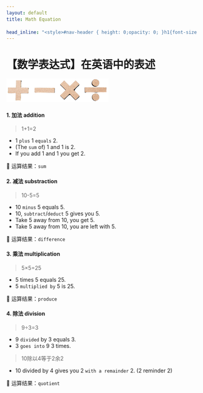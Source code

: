 ```yaml
---
layout: default
title: Math Equation

head_inline: "<style>#nav-header { height: 0;opacity: 0; }h1{font-size:22px;padding:16px 0}h4{font-size:20px;border-left:4px solid #41d9b5;padding:0 8px;line-height:28px}blockquote{background:#f0f8ff}body{overflow-x:hidden}img{max-width:320rem}</style>"
---
```


# 【数学表达式】在英语中的表述

![数学表达式](imgs/math_equasion.png)

#### 1. 加法 addition
> 1+1=2

- 1 `plus` 1 `equals` 2.
- (The `sum` of) 1 and 1 is 2.
- If you add 1 and 1 you get 2.

🔸 运算结果：`sum`

#### 2. 减法 substraction
> 10-5=5 

- 10 `minus` 5 equals 5.
- 10, `subtract`/`deduct` 5 gives you 5.
- Take 5 away from 10, you get 5.
- Take 5 away from 10, you are left with 5.

🔸 运算结果：`difference`

#### 3. 乘法 multiplication
> 5×5=25

- 5 times 5 equals 25.
- 5 `multiplied by` 5 is 25.

🔸 运算结果：`produce`

#### 4. 除法 division
> 9÷3=3

- 9 `divided` by 3 equals 3.
- 3 `goes into` 9 3 times.

> 10除以4等于2余2

- 10 divided by 4 gives you 2 `with a remainder` 2. (2 reminder 2)

🔸 运算结果：`quotient`

